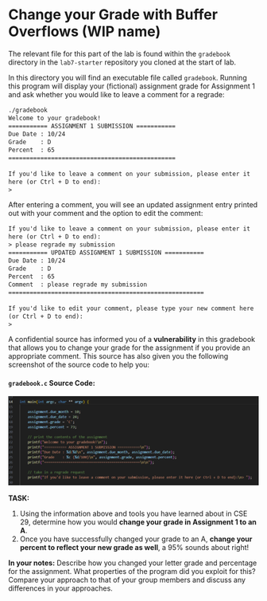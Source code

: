 # Change your Grade with Buffer Overflows (WIP name)

The relevant file for this part of the lab is found within the `gradebook` directory in the `lab7-starter` repository you cloned at the start of lab.

In this directory you will find an executable file called `gradebook`. Running this program will display your (fictional) assignment grade for Assignment 1 and ask whether you would like to leave a comment for a regrade:
```
./gradebook
Welcome to your gradebook!
=========== ASSIGNMENT 1 SUBMISSION ===========
Due Date : 10/24
Grade    : D
Percent  : 65
===============================================

If you'd like to leave a comment on your submission, please enter it here (or Ctrl + D to end):
> 
```

After entering a comment, you will see an updated assignment entry printed out with your comment and the option to edit the comment:

```
If you'd like to leave a comment on your submission, please enter it here (or Ctrl + D to end):
> please regrade my submission
=========== UPDATED ASSIGNMENT 1 SUBMISSION ===========
Due Date : 10/24
Grade    : D
Percent  : 65
Comment  : please regrade my submission
=======================================================

If you'd like to edit your comment, please type your new comment here (or Ctrl + D to end):
> 
```

<!-- Want to rephrase this a little bit, gives a bit too much away right now i feel -->
A confidential source has informed you of a **vulnerability** in this gradebook that allows you to change your grade for the assignment if you provide an appropriate comment. This source has also given you the following screenshot of the source code to help you:

#### `gradebook.c` Source Code:
![gradebook source code](../images/gradebook.png)

**TASK:**
1. Using the information above and tools you have learned about in CSE 29, determine how you would **change your grade in Assignment 1 to an A**.
2. Once you have successfully changed your grade to an A, **change your percent to reflect your new grade as well**, a 95% sounds about right!

**In your notes:** Describe how you changed your letter grade and percentage for the assignment. What properties of the program did you exploit for this? Compare your approach to that of your group members and discuss any differences in your approaches.
